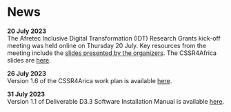 # News

**20 July 2023**  
The Afretec Inclusive Digital Transformation (IDT) Research Grants kick-off meeting was held online on Thursday 20 July.  Key resources from the meeting include the <a href="https://docs.google.com/presentation/d/e/2PACX-1vTHtLY4z_utxNVQjGYs_xXnoHp2brG9VmxNLoibiE4NdqZqYQUTHyty_dCJ1vsWcw/pub">slides presented by the organizers</a>.
The CSSR4Africa slides are [here](https://cssr4africa.github.io/meetings/2023-07-20_CSSR4Africa.pdf).

**26 July 2023**  
Version 1.6 of the CSSR4Arica work plan is available [here](https://cssr4africa.github.io/workplan/CSSR4Africa_Work_Plan.pdf).

**31 July 2023**  
Version 1.1 of Deliverable D3.3 Software Installation Manual is available [here](https://cssr4africa.github.io/deliverables/CSSR4Africa_Deliverable_D3.3.pdf).


